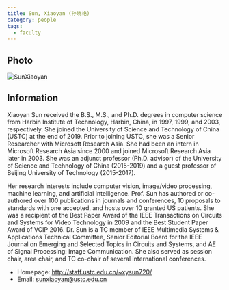 ```yaml
---
title: Sun, Xiaoyan (孙晓艳)
category: people
tags:
  - faculty
---
```


## Photo
![SunXiaoyan](http://staff.ustc.edu.cn/~xysun720/images/xysun-clip.jpg)


## Information
Xiaoyan Sun received the B.S., M.S., and Ph.D. degrees in computer science from Harbin Institute of Technology, Harbin, China, in 1997, 1999, and 2003, respectively. She joined the University of Science and Technology of China (USTC) at the end of 2019. Prior to joining USTC, she was a Senior Researcher with Microsoft Research Asia. She had been an intern in Microsoft Research Asia since 2000 and joined Microsoft Research Asia later in 2003. She was an adjunct professor (Ph.D. advisor) of the University of Science and Technology of China (2015-2019) and a guest professor of Beijing University of Technology (2015-2017).

Her research interests include computer vision, image/video processing, machine learning, and artificial intelligence. Prof. Sun has authored or co-authored over 100 publications in journals and conferences, 10 proposals to standards with one accepted, and hosts over 10 granted US patients. She was a recipient of the Best Paper Award of the IEEE Transactions on Circuits and Systems for Video Technology in 2009 and the Best Student Paper Award of VCIP 2016. Dr. Sun is a TC member of IEEE Multimedia Systems & Applications Technical Committee, Senior Editorial Board for the IEEE Journal on Emerging and Selected Topics in Circuits and Systems, and AE of Signal Processing: Image Communication. She also served as session chair, area chair, and TC co-chair of several international conferences.
  
- Homepage: <http://staff.ustc.edu.cn/~xysun720/>
- Email: sunxiaoyan@ustc.edu.cn

